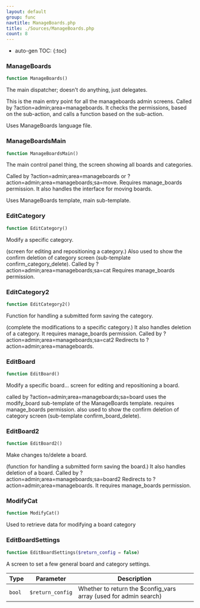 ```yaml
---
layout: default
group: func
navtitle: ManageBoards.php
title: ./Sources/ManageBoards.php
count: 8
---
```

* auto-gen TOC:
{:toc}
### ManageBoards

```php
function ManageBoards()
```
The main dispatcher; doesn't do anything, just delegates.

This is the main entry point for all the manageboards admin screens.
Called by ?action=admin;area=manageboards.
It checks the permissions, based on the sub-action, and calls a function based on the sub-action.

Uses ManageBoards language file.

### ManageBoardsMain

```php
function ManageBoardsMain()
```
The main control panel thing, the screen showing all boards and categories.

Called by ?action=admin;area=manageboards or ?action=admin;area=manageboards;sa=move.
Requires manage_boards permission.
It also handles the interface for moving boards.

Uses ManageBoards template, main sub-template.

### EditCategory

```php
function EditCategory()
```
Modify a specific category.

(screen for editing and repositioning a category.)
Also used to show the confirm deletion of category screen
(sub-template confirm_category_delete).
Called by ?action=admin;area=manageboards;sa=cat
Requires manage_boards permission.

### EditCategory2

```php
function EditCategory2()
```
Function for handling a submitted form saving the category.

(complete the modifications to a specific category.)
It also handles deletion of a category.
It requires manage_boards permission.
Called by ?action=admin;area=manageboards;sa=cat2
Redirects to ?action=admin;area=manageboards.

### EditBoard

```php
function EditBoard()
```
Modify a specific board...
screen for editing and repositioning a board.

called by ?action=admin;area=manageboards;sa=board
uses the modify_board sub-template of the ManageBoards template.
requires manage_boards permission.
also used to show the confirm deletion of category screen (sub-template confirm_board_delete).

### EditBoard2

```php
function EditBoard2()
```
Make changes to/delete a board.

(function for handling a submitted form saving the board.)
It also handles deletion of a board.
Called by ?action=admin;area=manageboards;sa=board2
Redirects to ?action=admin;area=manageboards.
It requires manage_boards permission.

### ModifyCat

```php
function ModifyCat()
```
Used to retrieve data for modifying a board category



### EditBoardSettings

```php
function EditBoardSettings($return_config = false)
```
A screen to set a few general board and category settings.



Type|Parameter|Description
---|---|---
`bool`|`$return_config`|Whether to return the $config_vars array (used for admin search)

